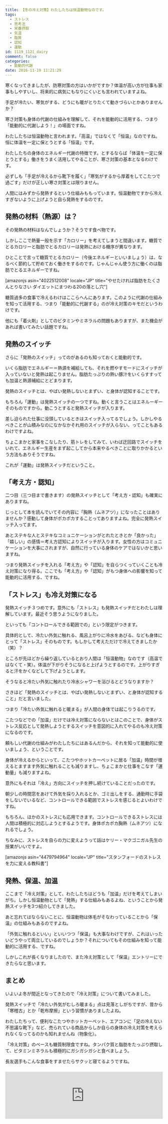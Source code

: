 ```yaml
---
title: 【冬の冷え対策】わたしたちは恒温動物なのです。
tags:
  - ストレス
  - 思考法
  - 栄養摂取
  - 気温
  - 脂質
  - 認知
  - 運動
id: 1119_1121_dairy
comment: false
categories:
  - 能動的代謝
date: 2016-11-19 11:21:29
---
```


寒くなってきましたが、防寒対策の方はいかがですか？体温が高い方が仕事も家事もしやすいし、将来的に病気にもなりにくいとも言われていますよね。

手足が冷たい、寒気がする、どうにも暖がとりたくて動きづらいとかありませんか？
<!--more-->

寒さ対策も身体の代謝の仕組みを理解して、それを能動的に活用する、つまり「能動的に代謝しよう！」の場面ですね。

わたしたちは恒温動物と言われます。「高温」ではなくて「恒温」なのですね。恒に体温を一定に保とうとする「恒温」です。

わたしたちの身体のエネルギー代謝の特徴です。とするならば「体温を一定に保とうとする」働きをうまく活用してやることが、寒さ対策の基本となるわけです。

必ずしも「手足が冷えるから靴下を履く」「寒気がするから厚着をしてこたつで過ごす」だけが正しい寒さ対策とは限りません。

人間にはみずから発熱するという仕組みももっています。恒温動物ですから冷えすぎないように上げようと自ら発熱をするのです。

## 発熱の材料（熱源）は？

その発熱の材料はなんでしょうか？そうです食べ物です。

しかしここで熱量一般を示す「カロリー」を考えてしまうと間違います。糖質でとるカロリーと脂肪でとるカロリーは発熱における機序が異なります。

ひとことで言って糖質でとるカロリー（今後エネルギーといいましょう）は、なるべく節約して貯めておく働きをするのです。じゃんじゃん使う方に働くのは脂肪でとるエネルギーですね。

[amazonjs asin="4022512008" locale="JP" title="やせたければ脂肪をたくさんとりなさい ダイエットにまつわる20の落とし穴"]

糖質過多の食事で冷えるわけはここらへんにあります。このように代謝の仕組みを知って活用する、つまり「能動的に代謝する」のが冷え対策のキモだというわけです。

他にも「着火剤」としてのビタミンやミネラルの問題もありますが、また機会があれば書いてみたい話題ですね。

## 発熱のスイッチ

さらに「発熱のスイッチ」ってのがあるのも知っておくと能動的です。

いくら脂肪でエネルギー＝熱源を補給しても、それを燃やすモードにスイッチが入っていないと発熱は起こりません。脂肪たっぷりの熱い豚汁をいくらすすっても加温と熱源補給にとどまります。

発熱のスイッチとは、やばい発熱しないとまずい、と身体が認知することです。

もちろん「運動」は発熱スイッチの一つですね。動くと言うことはエネルーギーそのものですから。動こうとすると発熱スイッチが入ります。

差し迫られた仕事に没頭しているときはスイッチ入ってるでしょう。しかしやるべきことが山積みなのになかなかそれ用のスイッチが入らない、ってこともあるわけですよね。

ちょこまかと家事をこなしたり、筋トレをしてみて、いわば迂回路でスイッチをいれて、エネルギー生産をまず起こしてから本来やるべきことに取りかかるという方法もありそうですね。

これが「運動」は発熱スイッチだということ。

## 「考え方・認知」

二つ目（三つ目まで書きます）の発熱スイッチとして「考え方・認知」も確実にありますね。

じっとして本を読んでいてその内容に「胸熱（ムネアツ）」になったことはありませんか？感動して身体がポカポカすることってありますよね。完全に発熱スイッチ入ってます。

あとステキな人とステキなコミュニケーションがとれたときとか「良かった」「嬉しい」の感情＝考え方認知によりスイッチが入ります。女性の方はコミュニケーションを大事にされますが、自然に行っている身体のケアではないかと思いますね。

つまり発熱スイッチを入れる「考え方」や「認知」を自らつくっていくことも冷え対策になり得る。ここでも「考え方」や「認知」がもつ身体への影響を知って能動的に活用する、ですね。

## 「ストレス」も冷え対策になる

発熱スイッチ３つめです。意外にも「ストレス」も発熱スイッチだとわたしは理解しています。最近そう思うようになりました。

といっても「コントロールできる範囲での」という限定がつきます。

具体的として、冷たい外気に触れる、風呂上がりに冷水をあびる、なども身体にとって「ストレス」そのものです。もしかして考えただけで冷えてきましたか（笑）？

ところが先ほどから繰り返しているとおり人間は「恒温動物」なのです（高温ではなくて・笑）。体温が下がりそうになると上げようとするのです。上がりすぎると汗をかくなどして下げようとします。

そうなると冷たい外気に触れたり冷水シャワーを浴びるとどうなりますか？

さきほど「発熱のスイッチとは、やばい発熱しないとまずい、と身体が認知すること」だと言いました。

つまり「冷たい外気に触れると暖まる」が人間の身体では起こりうるのです。

こたつなどでの「加温」だけでは冷え対策にならないとはこのことで、身体がストレス反応として発熱しようとするスイッチを意図的に入れてやるのも冷え対策になるのです。

頼もしい代謝の仕組みがわたしたちにはあるんだから、それを知って能動的に使いましょう、ということです。

身体が冷えるからといって、こたつやホットカーペットに居る「加温」時間が増えるとますます外気に触れることも減りますし、ちょこまかと仕事をこなす「運動量」も減りますよね。

意外にもそれは「冷え」方向にスイッチを押し続けていることだったのです。

朝少しの時間窓をあけて外気を採り入れるとか、ゴミ出しをする、通勤時に手袋をしないでいるなど、コントロールできる範囲でストレスを感じるとよいわけですね。

もちろん、ほかのストレスにも応用できます。コントロールできるストレスには人間は積極的に対応しようとするようです。身体ポカポカ胸熱（ムネアツ）になれるでしょう。

ちなみに、ストレスを自らの力に変えようって話はケリー・マクゴニガル先生の授業がいいですよ。

[amazonjs asin="4479794964" locale="JP" title="スタンフォードのストレスを力に変える教科書"]

## 発熱、保温、加温

ここまで「冷え対策」として、わたしたちはどうも「加温」だけを考えてしまいがち。しかし恒温動物として「発熱」する仕組みもあるよね、ということから発熱スイッチを3つ紹介してきました。

あと忘れてはならないことに、恒温動物は体毛がそなわっていることから「保温」の仕組みもあるのですよね。

「外気に触れるといい」といいつつ「保温」も大事なわけですが、これはいったいどうやって両立しているのでしょうか？それについてもその仕組みを知って能動的に活用する、ですね。

しかしこれが長くなりましたので、また冷え対策として「保温」エントリーにできたらなと思います。

## まとめ

いよいよ冬が間近となってきたので「冷え対策」について書いてみました。

発熱スイッチで「冷たい外気がむしろ暖まる」点は見落としがちですが、昔から「寒稽古」とか「乾布摩擦」という習慣がありましたよね。

わたしたちって、便利なこたつやホットカーペット、エアコンに「足の冷えない不思議な靴下」など、売られている商品からしか自らの身体の冷え対策を考えられなくなってるのかも知れませんね（物象化）。

「冷え対策」のベースも糖質制限食ですね。タンパク質と脂肪をたっぷり摂取して、ビタミンミネラルも積極的にガシガシガシと食べましょう。

長友選手もこんな食事をすませたらサクッと寝てるようですね。

<iframe class="lineblog_embed_iframe lineblog_embed_iframe_simple_7208431_7803305_10077868" src="https://lineblog.me/nagatomoyuto/_/embed_simple/7803305/10077868" style="width:100%;margin:10px 0;" frameborder="0"></iframe><script src="https://lineblog.me/nagatomoyuto/_/embed_resize/7803305"></script>